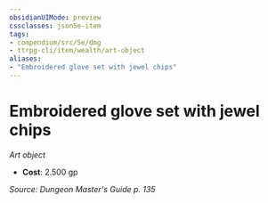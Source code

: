 ```yaml
---
obsidianUIMode: preview
cssclasses: json5e-item
tags:
- compendium/src/5e/dmg
- ttrpg-cli/item/wealth/art-object
aliases: 
- "Embroidered glove set with jewel chips"
---
```

# Embroidered glove set with jewel chips
*Art object*  

- **Cost**: 2.500 gp

*Source: Dungeon Master's Guide p. 135*